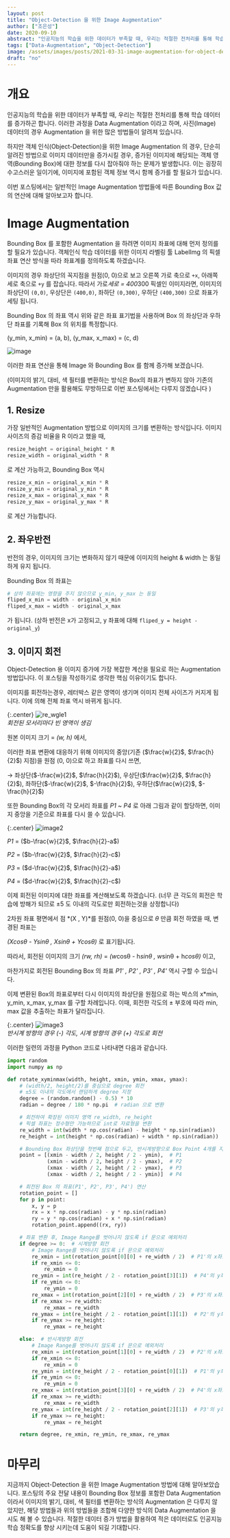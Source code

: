 ```yaml
---
layout: post
title: "Object-Detection 을 위한 Image Augmentation"
author: ["조은성"]
date: 2020-09-10
abstract: "인공지능의 학습을 위한 데이터가 부족할 때, 우리는 적절한 전처리를 통해 학습 데이터를 증가하곤 합니다. 이러한 과정을 Data Augmentation 이라고 하며, 사진(Image) 데이터의 경우 Augmentation 을 위한 많은 방법들이 알려져 있습니다."
tags: ["Data-Augmentation", "Object-Detection"]
image: /assets/images/posts/2021-03-31-image-augmentation-for-object-detection/image.png
draft: "no"
---
```


# 개요

인공지능의 학습을 위한 데이터가 부족할 때, 우리는 적절한 전처리를 통해 학습 데이터를 증가하곤 합니다. 이러한 과정을 Data Augmentation 이라고 하며, 사진(Image) 데이터의 경우 Augmentation 을 위한 많은 방법들이 알려져 있습니다.

하지만 객체 인식(Object-Detection)을 위한 Image Augmentation 의 경우, 단순히 알려진 방법으로 이미지 데이터만을 증가시킬 경우, 증가된 이미지에 해당되는 객체 영역(Bounding Box)에 대한 정보를 다시 잡아줘야 하는 문제가 발생합니다. 이는 굉장히 수고스러운 일이기에, 이미지에 포함된 객체 정보 역시 함께 증가를 할 필요가 있습니다.

이번 포스팅에서는 일반적인 Image Augmentation 방법들에 따른 Bounding Box 값의 연산에 대해 알아보고자 합니다.

# Image Augmentation

Bounding Box 를 포함한 Augmentation 을 하려면 이미지 좌표에 대해 먼저 정의를 할 필요가 있습니다. 객체인식 학습 데이터를 위한 이미지 라벨링 툴 LabelImg 의 픽셀 좌표 연산 방식을 따라 좌표계를 정의하도록 하겠습니다.

이미지의 경우 좌상단의 꼭지점을 원점(0, 0)으로 보고 오른쪽 가로 축으로 `+x`, 아래쪽 세로 축으로 `+y` 를 잡습니다. 따라서 가로*세로 = 400*300 픽셀인 이미지라면, 이미지의 좌상단이 `(0,0)`, 우상단은 `(400,0)`, 좌하단 `(0,300)`, 우하단 `(400,300)` 으로 좌표가 세팅 됩니다.

Bounding Box 의 좌표 역시 위와 같은 좌표 표기법을 사용하며 Box 의 좌상단과 우하단 좌표를 기록해 Box 의 위치를 특정합니다.

(y_min, x_min) = (a, b), (y_max, x_max) = (c, d)

![image](/assets/images/posts/2021-03-31-image-augmentation-for-object-detection/image.png)

이러한 좌표 연산을 통해 Image 와 Bounding Box 를 함께 증가해 보겠습니다.

(이미지의 밝기, 대비, 색 필터를 변환하는 방식은 Box의 좌표가 변하지 않아 기존의 Augmentation 만을 활용해도 무방하므로 이번 포스팅에서는 다루지 않겠습니다 )

## 1. Resize

가장 일반적인 Augmentation 방법으로 이미지의 크기를 변환하는 방식입니다. 이미지 사이즈의 증감 비율을 R 이라고 했을 때,

```python
resize_height = original_height * R
resize_width = original_width * R
```

로 계산 가능하고, Bounding Box 역시

```python
resize_x_min = original_x_min * R
resize_y_min = original_y_min * R
resize_x_max = original_x_max * R
resize_y_max = original_y_max * R
```

로 계산 가능합니다.

## 2. 좌우반전

반전의 경우, 이미지의 크기는 변화하지 않기 때문에 이미지의 height & width 는 동일하게 유지 됩니다.

Bounding Box 의 좌표는

```python
# 상하 좌표에는 영향을 주지 않으므로 y_min, y_max 는 동일
fliped_x_min = width - original_x_min
fliped_x_max = width - original_x_max
```

가 됩니다. (상하 반전은 x가 고정되고, y 좌표에 대해 `fliped_y = height - original_y`)

## 3. 이미지 회전

Object-Detection 용 이미지 증가에 가장 복잡한 계산을 필요로 하는 Augmentation 방법입니다. 이 포스팅을 작성하기로 생각한 핵심 이유이기도 합니다.

이미지를 회전하는경우, 레터박스 같은 영역이 생기며 이미지 전체 사이즈가 커지게 됩니다. 이에 의해 전체 좌표 역시 바뀌게 됩니다.

{:.center}
![re_wgle1](/assets/images/posts/2021-03-31-image-augmentation-for-object-detection/re_wgle1.png)  
_회전된 모서리마다 빈 영역이 생김_

원본 이미지 크기 = _(w, h)_ 에서,

이러한 좌표 변환에 대응하기 위해 이미지의 중앙(기존 ($\frac{w}{2}$, $\frac{h}{2}$) 지점)을 원점 (0, 0)으로 하고 좌표를 다시 쓰면,

→ 좌상단($-\frac{w}{2}$, $\frac{h}{2}$), 우상단($\frac{w}{2}$, $\frac{h}{2}$), 좌하단($-\frac{w}{2}$, $-\frac{h}{2}$), 우하단($\frac{w}{2}$, $-\frac{h}{2}$)

또한 Bounding Box의 각 모서리 좌표를 _P1_ ~ _P4_ 로 아래 그림과 같이 할당하면, 이미지 중앙을 기준으로 좌표를 다시 쓸 수 있습니다.

{:.center}
![image2](/assets/images/posts/2021-03-31-image-augmentation-for-object-detection/image2.png)

_P1_ = ($b-\frac{w}{2}$, $\frac{h}{2}-a$)

_P2_ = ($b-\frac{w}{2}$, $\frac{h}{2}-c$)

_P3_ = ($d-\frac{w}{2}$, $\frac{h}{2}-a$)

_P4_ = ($d-\frac{w}{2}$, $\frac{h}{2}-c$)

이제 회전된 이미지에 대한 좌표를 계산해보도록 하겠습니다. (너무 큰 각도의 회전은 학습에 방해가 되므로 ±5 도 이내의 각도로만 회전하는것을 상정합니다)

2차원 좌표 평면에서 점 *(X , Y)*를 원점(0, 0)을 중심으로 _θ_ 만큼 회전 하였을 때, 변경된 좌표는

_(Xcosθ - Ysinθ , Xsinθ + Ycosθ)_ 로 표기됩니다.

따라서, 회전된 이미지의 크기 _(rw, rh)_ = *(w*cosθ - h*sinθ , w*sinθ + h*cosθ)* 이고,

마찬가지로 회전된 Bounding Box 의 좌표 _P1' , P2' , P3' , P4'_ 역시 구할 수 있습니다.

이제 변환된 Box의 좌표로부터 다시 이미지의 좌상단을 원점으로 하는 박스의 x\*min, y_min, x_max, y_max 를 구할 차례입니다. 이때, 회전한 각도의 ± 부호에 따라 min, max 값을 추출하는 좌표가 달라집니다.

{:.center}
![image3](/assets/images/posts/2021-03-31-image-augmentation-for-object-detection/image3.png)  
_반시계 방향의 경우 (-) 각도, 시계 방향의 경우 (+) 각도로 회전_

이러한 일련의 과정을 Python 코드로 나타내면 다음과 같습니다.

```python
import random
import numpy as np

def rotate_xyminmax(width, height, xmin, ymin, xmax, ymax):
    # (width/2, height/2)를 중심으로 degree 회전
    # ±5도 이내의 각도에서 랜덤하게 degree 지정
    degree = (random.random() - 0.5) * 10
    radian = degree / 180 * np.pi  # radian 으로 변환

    # 회전하여 확장된 이미지 영역 re_width, re_height
    # 픽셀 좌표는 정수형만 가능하므로 int로 자료형을 변환
    re_width = int(width * np.cos(radian) - height * np.sin(radian))
    re_height = int(height * np.cos(radian) + width * np.sin(radian))

    # Bounding Box 좌상단을 첫번째 점으로 두고, 반시계방향으로 Box Point 4개를 지정
    point = [(xmin - width / 2, height / 2 - ymin),  # P1
             (xmin - width / 2, height / 2 - ymax),  # P2
             (xmax - width / 2, height / 2 - ymax),  # P3
             (xmax - width / 2, height / 2 - ymin)]  # P4

    # 회전된 Box 의 좌표(P1', P2', P3', P4') 연산
    rotation_point = []
    for p in point:
        x, y = p
        rx = x * np.cos(radian) - y * np.sin(radian)
        ry = y * np.cos(radian) + x * np.sin(radian)
        rotation_point.append((rx, ry))

    # 좌표 변환 후, Image Range를 벗어나지 않도록 if 문으로 예외처리
    if degree >= 0:  # 시계방향 회전
        # Image Range를 벗어나지 않도록 if 문으로 예외처리
        re_xmin = int(rotation_point[0][0] + re_width / 2)  # P1'의 x좌표
        if re_xmin <= 0:
            re_xmin = 0
        re_ymin = int(re_height / 2 - rotation_point[3][1])  # P4'의 y좌표
        if re_ymin <= 0:
            re_ymin = 0
        re_xmax = int(rotation_point[2][0] + re_width / 2)  # P3'의 x좌표
        if re_xmax >= re_width:
            re_xmax = re_width
        re_ymax = int(re_height / 2 - rotation_point[1][1])  # P2'의 y좌표
        if re_ymax >= re_height:
            re_ymax = re_height

    else:  # 반시계방향 회전
        # Image Range를 벗어나지 않도록 if 문으로 예외처리
        re_xmin = int(rotation_point[1][0] + re_width / 2)  # P2'의 x좌표
        if re_xmin <= 0:
            re_xmin = 0
        re_ymin = int(re_height / 2 - rotation_point[0][1])  # P1'의 y좌표
        if re_ymin <= 0:
            re_ymin = 0
        re_xmax = int(rotation_point[3][0] + re_width / 2)  # P4'의 x좌표
        if re_xmax >= re_width:
            re_xmax = re_width
        re_ymax = int(re_height / 2 - rotation_point[2][1])  # P3'의 y좌표
        if re_ymax >= re_height:
            re_ymax = re_height

    return degree, re_xmin, re_ymin, re_xmax, re_ymax
```

# 마무리

지금까지 Object-Detection 을 위한 Image Augmentation 방법에 대해 알아보았습니다. 포스팅의 주요 전달 내용이 Bounding Box 정보를 포함한 Data Augmentation 이라서 이미지의 밝기, 대비, 색 필터를 변환하는 방식의 Augmentation 은 다루지 않았지만, 해당 방법들과 위의 방법들을 조합해 다양한 방식의 Data Augmentation 을 시도 해 볼 수 있습니다. 적절한 데이터 증가 방법을 활용하여 적은 데이터로도 인공지능 학습 정확도를 향상 시키는데 도움이 되길 기대합니다.
